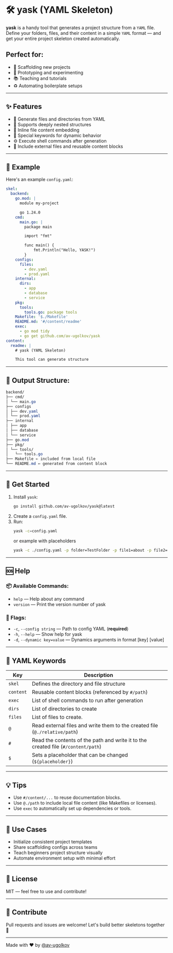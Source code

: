 # 🛠️ yask (YAML Skeleton)

**yask** is a handy tool that generates a project structure from a `YAML` file. Define your folders, files, and their content in a simple `YAML` format — and get your entire project skeleton created automatically.

## Perfect for:

- 🔧 Scaffolding new projects
- 🧪 Prototyping and experimenting
- 📚 Teaching and tutorials
- ♻️ Automating boilerplate setups

---

## ✨ Features

- 📁 Generate files and directories from YAML
- 🔄 Supports deeply nested structures
- 📝 Inline file content embedding
- 🧠 Special keywords for dynamic behavior
- ⚙️ Execute shell commands after generation
- 🔌 Include external files and reusable content blocks

---

## 📄 Example

Here's an example `config.yaml`:

```yaml
skel:
  backend:
    go.mod: |
      module my-project

      go 1.24.0
    cmd:
      main.go: |
        package main

        import "fmt"

        func main() {
            fmt.Println("Hello, YASK!")
        }
    configs:
      files:
        - dev.yaml
        - prod.yaml
    internal:
      dirs:
        - app
        - database
        - service
    pkg:
      tools:
        tools.go: package tools
    Makefile: '$./Makefile'
    README.md: '#/content/readme'
    exec:
      - go mod tidy
      - go get github.com/av-ugolkov/yask
content:
  readme: |
    # yask (YAML Skeleton)

    This tool can generate structure
```

---

## 🧾 Output Structure:

```css
backend/
├── cmd/
│ └── main.go
├── configs
│ ├── dev.yaml
│ └── prod.yaml
├── internal
│ ├── app
│ ├── database
│ └── service
├── go.mod
├── pkg/
│ └── tools/
│   └── tools.go
├── Makefile ← included from local file
└── README.md ← generated from content block
```

---

## 🚀 Get Started

1. Install `yask`:
   ```bash
   go install github.com/av-ugolkov/yask@latest
   ```
2. Create a `config.yaml` file.
3. Run:
   ```bash
   yask -c=config.yaml
   ```
   or example with placeholders
   ```bash
   yask -c ./config.yaml -p folder=TestFolder -p file1=about -p file2=dynamic.txt -p makefile="ls -a"
   ```

---

## 🆘 Help

### 📦 Available Commands:

- `help` — Help about any command
- `version` — Print the version number of yask

### 🏁 Flags:

- `-c`, `--config string` — Path to config YAML (**required**)
- `-h`, `--help` — Show help for yask
- `-d`, `--dynamic key=value` — Dynamics arguments in format [key] [value]

---

## 🔑 YAML Keywords

| Key       | Description                                                                       |
| --------- | --------------------------------------------------------------------------------- |
| `skel`    | Defines the directory and file structure                                          |
| `content` | Reusable content blocks (referenced by `#/path`)                                  |
| `exec`    | List of shell commands to run after generation                                    |
| `dirs`    | List of directories to create                                                     |
| `files`   | List of files to create.                                                          |
| `@`       | Read external files and write them to the created file (`@./relative/path`)       |
| `#`       | Read the contents of the path and write it to the created file (`#/content/path`) |
| `$`       | Sets a placeholder that can be changed (`${placeholder}`)                         |

---

## 💡 Tips

- Use `#/content/...` to reuse documentation blocks.
- Use `@./path` to include local file content (like Makefiles or licenses).
- Use `exec` to automatically set up dependencies or tools.

---

## 🧩 Use Cases

- Initialize consistent project templates
- Share scaffolding configs across teams
- Teach beginners project structure visually
- Automate environment setup with minimal effort

---

## 📃 License

MIT — feel free to use and contribute!

---

## 🙌 Contribute

Pull requests and issues are welcome! Let's build better skeletons together 🦴

---

Made with ❤️ by [@av-ugolkov](https://github.com/av-ugolkov)
